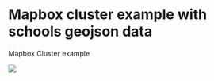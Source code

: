 # Mapbox cluster example with schools geojson data

Mapbox Cluster example

![](./assets/mapbox-cluster-demo.gif)
